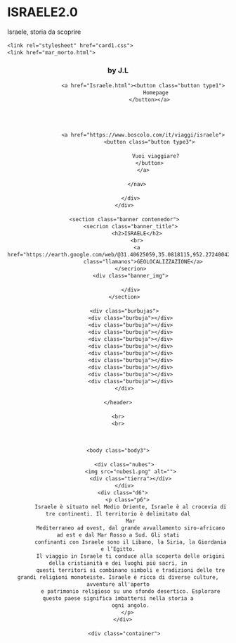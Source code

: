 # ISRAELE2.0
Israele, storia da scoprire
<!DOCTYPE html>
<html lang="es">

<head>
    <meta charset="UTF-8">
    <meta name="viewport" content="width=device-width, initial-scale=1.0">
    <title>Israele</title>
    <link rel="stylesheet" type="text/css" href="efecto_burbuja.css">

    <link rel="stylesheet" href="card1.css">
    <link href="mar_morto.html">

</head>

<body>
    <header class="bg_animate">
        <div class="header_nav">
            <div class="contenedor">
                <h3 class="byjasson">by J.L</h3>
                <nav>

                    <a href="Israele.html"><button class="button type1">
                            Homepage
                        </button></a>




                    <a href="https://www.boscolo.com/it/viaggi/israele">
                        <button class="button type3">

                            Vuoi viaggiare?
                        </button>
                    </a>

                </nav>

            </div>
        </div>

        <section class="banner contenedor">
            <secrion class="banner_title">
                <h2>ISRAELE</h2>
                <br>
                <a href="https://earth.google.com/web/@31.40625059,35.0818115,952.27240042a,1015686.05645031d,35y,0h,0t,0r"
                    class="llamanos">GEOLOCALIZZAZIONE</a>
            </secrion>
            <div class="banner_img">

            </div>
        </section>

        <div class="burbujas">
            <div class="burbuja"></div>
            <div class="burbuja"></div>
            <div class="burbuja"></div>
            <div class="burbuja"></div>
            <div class="burbuja"></div>
            <div class="burbuja"></div>
            <div class="burbuja"></div>
            <div class="burbuja"></div>
            <div class="burbuja"></div>
            <div class="burbuja"></div>
        </div>

    </header>

    <br>
    <br>


</body>
<br>



<body id="colorbody" >
   
    <body class="body3">

        <div class="nubes">
            <img src="nubes1.png" alt="">
            <div class="tierra"></div>
        </div>
       <div class="d6">
          <p class="p6">
            Israele è situato nel Medio Oriente, Israele è al crocevia di tre continenti. Il territorio è delimitato dal
            Mar
            Mediterraneo ad ovest, dal grande avvallamento siro-africano ad est e dal Mar Rosso a Sud. Gli stati
            confinanti con Israele sono il Libano, la Siria, la Giordania e l’Egitto.
            Il viaggio in Israele ti conduce alla scoperta delle origini della cristianità e dei luoghi più sacri, in
            questi territori si combinano simboli e tradizioni delle tre grandi religioni monoteiste. Israele è ricca di diverse culture, avventure all'aperto
            e patrimonio religioso su uno sfondo desertico. Esplorare questo paese significa imbattersi nella storia a
            ogni angolo.
          </p>
       </div>

        <div class="container">
